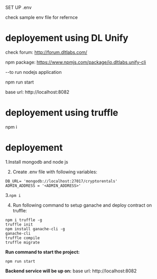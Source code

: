 SET UP .env

check sample env file for refernce


# deployement using DL Unify

check forum: http://forum.dltlabs.com/

npm package: https://www.npmjs.com/package/io.dltlabs.unify-cli

--to run nodejs application

npm run start

base url: http://localhost:8082


# deployement using truffle
npm i

# deployement

1.Install mongodb and node js

2. Create .env file with following variables:

```
DB_URL= 'mongodb://localhost:27017/cryptorentals'
ADMIN_ADDRESS = '<ADMIN_ADDRESS>'
```
3.``` npm i ```

4. Run following command to setup ganache and deploy contract on truffle:
``` 
npm i truffle -g
truffle init
npm install ganache-cli -g
ganache-cli
truffle compile
truffle migrate
```

**Run command to start the project:**
``` 
npm run start
```
**Backend service will be up on:**
base url: http://localhost:8082

